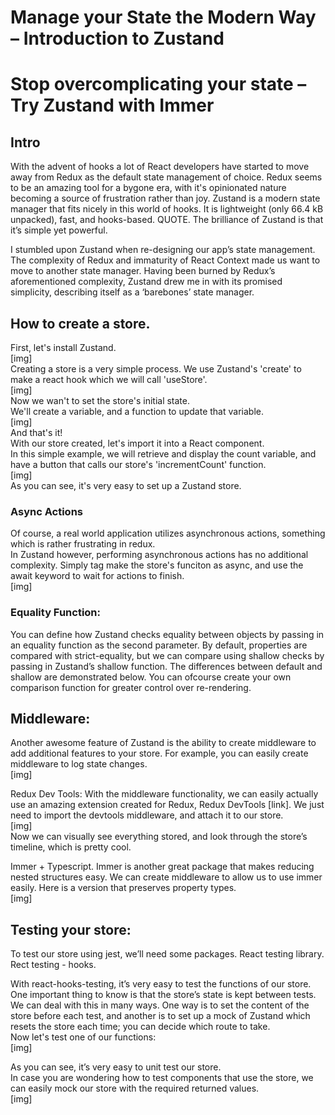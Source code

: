 # Manage your State the Modern Way – Introduction to Zustand
# Stop overcomplicating your state – Try Zustand with Immer

## Intro
With the advent of hooks a lot of React developers have started to move away from Redux as the default state management of choice. Redux seems to be an amazing tool for a bygone era, with it's opinionated nature becoming a source of frustration rather than joy.
Zustand is a modern state manager that fits nicely in this world of hooks. It is lightweight (only 66.4 kB unpacked), fast, and hooks-based. QUOTE. The brilliance of Zustand is that it’s simple yet powerful.

I stumbled upon Zustand when re-designing our app’s state management. The complexity of Redux and immaturity of React Context made us want to move to another state manager. Having been burned by Redux’s aforementioned complexity, Zustand drew me in with its promised simplicity, describing itself as a ‘barebones’ state manager.

## How to create a store.
First, let's install Zustand.\
[img]\
Creating a store is a very simple process. We use Zustand's 'create' to make a react hook which we will call 'useStore'.\
[img]\
Now we wan't to set the store's initial state.\
We'll create a variable, and a function to update that variable.\
[img]\
And that's it!\
With our store created, let's import it into a React component.\
In this simple example, we will retrieve and display the count variable, and have a button that calls our store's 'incrementCount' function.\
[img]\
As you can see, it's very easy to set up a Zustand store.

### Async Actions
Of course, a real world application utilizes asynchronous actions, something which is rather frustrating in redux. \
In Zustand however, performing asynchronous actions has no additional complexity. Simply tag make the store's funciton as async, and use the await keyword to wait for actions to finish.\
[img]

### Equality Function:
You can define how Zustand checks equality between objects by passing in an equality function as the second parameter. By default, properties are compared with strict-equality, but we can compare using shallow checks by passing in Zustand’s shallow function. The differences between default and shallow are demonstrated below.
You can ofcourse create your own comparison function for greater control over re-rendering.


## Middleware:

Another awesome feature of Zustand is the ability to create middleware to add additional features to your store. For example, you can easily create middleware to log state changes.\
[img]

Redux Dev Tools:
With the middleware functionality, we can easily actually use an amazing extension created for Redux, Redux DevTools [link]. We just need to import the devtools middleware, and attach it to our store.\
[img]\
Now we can visually see everything stored, and look through the store’s timeline, which is pretty cool.

Immer + Typescript.
Immer is another great package that makes reducing nested structures easy. We can create middleware to allow us to use immer easily. Here is a version that preserves property types.\
[img]

## Testing your store:

To test our store using jest, we’ll need some packages. 
React testing library.
Rect testing - hooks.

With react-hooks-testing, it’s very easy to test the functions of our store.\
One important thing to know is that the store’s state is kept between tests. We can deal with this in many ways. One way is to set the content of the store before each test, and another is to set up a mock of Zustand which resets the store each time; you can decide which route to take.\
Now let's test one of our functions:\
[img]

As you can see, it’s very easy to unit test our store.\
In case you are wondering how to test components that use the store, we can easily mock our store with the required returned values.\
[img]
